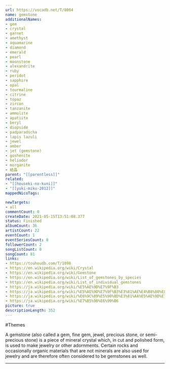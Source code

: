 ```yaml
---
url: https://vocadb.net/T/8004
name: gemstone
additionalNames: 
- gem
- crystal
- garnet
- amethyst
- aquamarine
- diamond
- emerald
- pearl
- moonstone
- alexandrite
- ruby
- peridot
- sapphire
- opal
- tourmaline
- citrine
- topaz
- zircon
- tanzanite
- ammolite
- apatiite
- beryl
- diopside
- padparadscha
- lapis lazuli
- jewel
- amber
- jet (gemstone)
- goshenite
- heliodor
- morganite
- 結晶
parent: "[[parentless]]"
related:
- "[[houseki-no-kuni]]"
- "[[yuki-miku-2012]]"
mappedNicoTags:

newTargets:
- all
commentCount: 0
createDate: 2021-05-15T13:51:08.377
status: Finished
albumCount: 36
artistCount: 22
eventCount: 1
eventSeriesCount: 0
followerCount: 2
songListCount: 0
songCount: 81
links: 
- https://touhoudb.com/T/1098
- https://en.wikipedia.org/wiki/Crystal
- https://en.wikipedia.org/wiki/Gemstone
- https://en.wikipedia.org/wiki/List_of_gemstones_by_species
- https://en.wikipedia.org/wiki/List_of_individual_gemstones
- https://ja.wikipedia.org/wiki/%E5%AE%9D%E7%9F%B3
- https://ja.wikipedia.org/wiki/%E5%AE%9D%E7%9F%B3%E3%81%AE%E4%B8%80%E8%A6%A7
- https://ja.wikipedia.org/wiki/%E6%9C%89%E5%90%8D%E3%81%AA%E5%AE%9D%E7%9F%B3%E3%81%AE%E4%B8%80%E8%A6%A7
- https://ja.wikipedia.org/wiki/%E7%B5%90%E6%99%B6
picture: true
descriptionLength: 352
---
```


#Themes

A gemstone (also called a gem, fine gem, jewel, precious stone, or semi-precious stone) is a piece of mineral crystal which, in cut and polished form, is used to make jewelry or other adornments. Certain rocks and occasionally organic materials that are not minerals are also used for jewelry and are therefore often considered to be gemstones as well.

---

